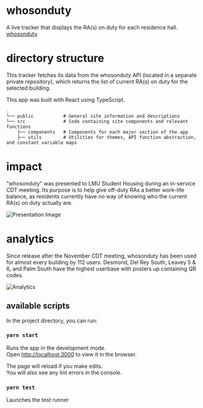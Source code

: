 # whosonduty

A live tracker that displays the RA(s) on duty for each residence hall.
[whosonduty](https://whosonduty.vercel.app)

# directory structure

This tracker fetches its data from the whosonduty API (located in a separate private repository), which returns the list of current RA(s) on duty for the selected building.

This app was built with React using TypeScript.

```
.
└── public           # General site information and descriptions
└── src              # Code containing site components and relevant functions
    ├── components   # Components for each major section of the app
    ├── utils        # Utilities for themes, API function abstraction, and constant variable maps
```

# impact

"whosonduty" was presented to LMU Student Housing during an in-service CDT meeting. Its purpose is to help give off-duty RAs a better work-life balance, as residents currently have no way of knowing who the current RA(s) on duty actually are.

![Presentation Image](https://i.imgur.com/vzHl278.png)

# analytics

Since release after the November CDT meeting, whosonduty has been used for almost every building by 112 users. Desmond, Del Rey South, Leavey 5 & 6, and Palm South have the highest userbase with posters up containing QR codes.

![Analytics](https://i.imgur.com/FPC1lNi.png)

## available scripts

In the project directory, you can run:

### `yarn start`

Runs the app in the development mode.\
Open [http://localhost:3000](http://localhost:3000) to view it in the browser.

The page will reload if you make edits.\
You will also see any lint errors in the console.

### `yarn test`

Launches the test runner
